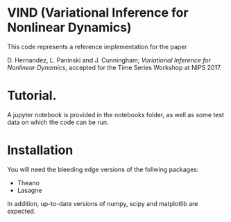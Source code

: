 # VIND (Variational Inference for Nonlinear Dynamics)


This code represents a reference implementation for the paper 

D. Hernandez, L. Paninski and J. Cunningham; *Variational Inference for Nonlinear Dynamics*, accepted for the Time Series Workshop at NIPS 2017.

# Tutorial.

A jupyter notebook is provided in the notebooks folder, as well as some test data on which the code can be run.

# Installation

You will need the bleeding edge versions of the follwing packages:

- Theano
- Lasagne

In addition, up-to-date versions of numpy, scipy and matplotlib are expected.
